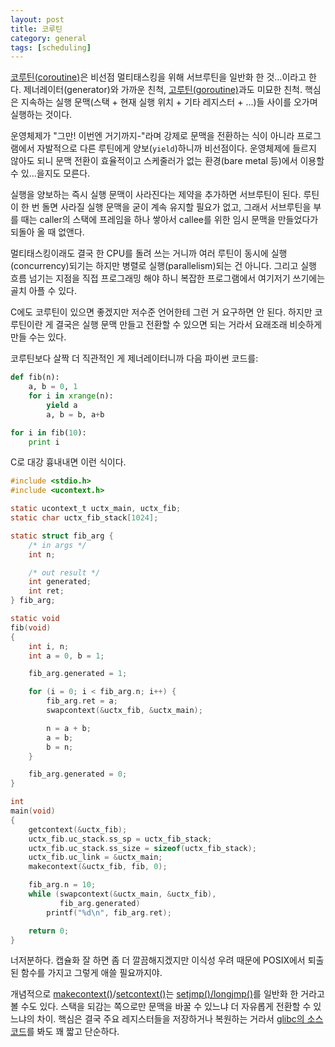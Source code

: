```yaml
---
layout: post
title: 코루틴
category: general
tags: [scheduling]
---
```

[코루틴(coroutine)](https://en.wikipedia.org/wiki/Coroutine)은 비선점 멀티태스킹을 위해 서브루틴을 일반화 한 것...이라고 한다. 제너레이터(generator)와 가까운 친척, [고루틴(goroutine)](https://tour.golang.org/concurrency/1)과도 미묘한 친척. 핵심은 지속하는 실행 문맥(스택 + 현재 실행 위치 + 기타 레지스터 + ...)들 사이를 오가며 실행하는 것이다.

운영체제가 "그만! 이번엔 거기까지-"라며 강제로 문맥을 전환하는 식이 아니라 프로그램에서 자발적으로 다른 루틴에게 양보(`yield`)하니까 비선점이다. 운영체제에 들르지 않아도 되니 문맥 전환이 효율적이고 스케줄러가 없는 환경(bare metal 등)에서 이용할 수 있...을지도 모른다.

실행을 양보하는 즉시 실행 문맥이 사라진다는 제약을 추가하면 서브루틴이 된다. 루틴이 한 번 돌면 사라질 실행 문맥을 굳이 계속 유지할 필요가 없고, 그래서 서브루틴을 부를 때는 caller의 스택에 프레임을 하나 쌓아서 callee를 위한 임시 문맥을 만들었다가 되돌아 올 때 없앤다.

멀티태스킹이래도 결국 한 CPU를 돌려 쓰는 거니까 여러 루틴이 동시에 실행(concurrency)되기는 하지만 병렬로 실행(parallelism)되는 건 아니다. 그리고 실행 흐름 넘기는 지점을 직접 프로그래밍 해야 하니 복잡한 프로그램에서 여기저기 쓰기에는 골치 아플 수 있다.

C에도 코루틴이 있으면 좋겠지만 저수준 언어한테 그런 거 요구하면 안 된다. 하지만 코루틴이란 게 결국은 실행 문맥 만들고 전환할 수 있으면 되는 거라서 요래조래 비슷하게 만들 수는 있다.

코루틴보다 살짝 더 직관적인 게 제너레이터니까 다음 파이썬 코드를:

```python
def fib(n):
    a, b = 0, 1
    for i in xrange(n):
        yield a
        a, b = b, a+b

for i in fib(10):
    print i
```

C로 대강 흉내내면 이런 식이다.

```c
#include <stdio.h>
#include <ucontext.h>

static ucontext_t uctx_main, uctx_fib;
static char uctx_fib_stack[1024];

static struct fib_arg {
    /* in args */
    int n;

    /* out result */
    int generated;
    int ret;
} fib_arg;

static void
fib(void)
{
    int i, n;
    int a = 0, b = 1;

    fib_arg.generated = 1;

    for (i = 0; i < fib_arg.n; i++) {
        fib_arg.ret = a;
        swapcontext(&uctx_fib, &uctx_main);

        n = a + b;
        a = b;
        b = n;
    }

    fib_arg.generated = 0;
}

int
main(void)
{
    getcontext(&uctx_fib);
    uctx_fib.uc_stack.ss_sp = uctx_fib_stack;
    uctx_fib.uc_stack.ss_size = sizeof(uctx_fib_stack);
    uctx_fib.uc_link = &uctx_main;
    makecontext(&uctx_fib, fib, 0);

    fib_arg.n = 10;
    while (swapcontext(&uctx_main, &uctx_fib),
           fib_arg.generated)
        printf("%d\n", fib_arg.ret);

    return 0;
}
```

너저분하다. 캡슐화 잘 하면 좀 더 깔끔해지겠지만 이식성 우려 때문에 POSIX에서 퇴출된 함수를 가지고 그렇게 애쓸 필요까지야.

개념적으로 [makecontext()](https://github.com/wariua/manpages-ko/wiki/makecontext%283%29)/[setcontext()](https://github.com/wariua/manpages-ko/wiki/getcontext%283%29)는 [setjmp()/longjmp()](https://github.com/wariua/manpages-ko/wiki/setjmp%283%29)를 일반화 한 거라고 볼 수도 있다. 스택을 되감는 쪽으로만 문맥을 바꿀 수 있느냐 더 자유롭게 전환할 수 있느냐의 차이. 핵심은 결국 주요 레지스터들을 저장하거나 복원하는 거라서 [glibc의 소스 코드](https://sourceware.org/git/?p=glibc.git;a=blob;f=sysdeps/unix/sysv/linux/i386/swapcontext.S)를 봐도 꽤 짧고 단순하다.
